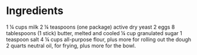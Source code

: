 # Ingredients
1 ¼ cups milk
2 ¼ teaspoons (one package) active dry yeast
2 eggs
8 tablespoons (1 stick) butter, melted and cooled
¼ cup granulated sugar
1 teaspoon salt
4 ¼ cups all-purpose flour, plus more for rolling out the dough
2 quarts neutral oil, for frying, plus more for the bowl.
